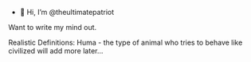 - 👋 Hi, I’m @theultimatepatriot

Want to write my mind out. 

Realistic Definitions:
Huma - the type of animal who tries to behave like civilized
will add more later...
